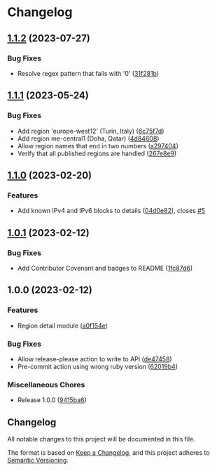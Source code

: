 # Changelog

## [1.1.2](https://github.com/memes/terraform-google-region-detail/compare/v1.1.1...v1.1.2) (2023-07-27)


### Bug Fixes

* Resolve regex pattern that fails with '0' ([31f281b](https://github.com/memes/terraform-google-region-detail/commit/31f281b15c32066f715232b7c895bf865b74d827))

## [1.1.1](https://github.com/memes/terraform-google-region-detail/compare/v1.1.0...v1.1.1) (2023-05-24)


### Bug Fixes

* Add region 'europe-west12' (Turin, Italy) ([6c75f7d](https://github.com/memes/terraform-google-region-detail/commit/6c75f7df9f4cbe17ad88100b4ab5ae2581bb3229))
* Add region me-central1 (Doha, Qatar) ([4d84608](https://github.com/memes/terraform-google-region-detail/commit/4d846084abbbae0de2ac89e33c4cf4eb59e07767))
* Allow region names that end in two numbers ([a297404](https://github.com/memes/terraform-google-region-detail/commit/a29740496046e55615ece4ad53dcced08194bc19))
* Verify that all published regions are handled ([267e8e9](https://github.com/memes/terraform-google-region-detail/commit/267e8e9b867c44070874a44a6e19d0e907382da4))

## [1.1.0](https://github.com/memes/terraform-google-region-detail/compare/v1.0.1...v1.1.0) (2023-02-20)


### Features

* Add known IPv4 and IPv6 blocks to details ([04d0e82](https://github.com/memes/terraform-google-region-detail/commit/04d0e823cd63c73785ea9819beeec60c1238cbf6)), closes [#5](https://github.com/memes/terraform-google-region-detail/issues/5)

## [1.0.1](https://github.com/memes/terraform-google-region-detail/compare/v1.0.0...v1.0.1) (2023-02-12)


### Bug Fixes

* Add Contributor Covenant and badges to README ([1fc87d6](https://github.com/memes/terraform-google-region-detail/commit/1fc87d69aaea6edd03768d468eacb0eaf81ac8f4))

## 1.0.0 (2023-02-12)


### Features

* Region detail module ([a0f154e](https://github.com/memes/terraform-google-region-detail/commit/a0f154e6b9a96f75b401057777eb4caf2752cdd7))


### Bug Fixes

* Allow release-please action to write to API ([de47458](https://github.com/memes/terraform-google-region-detail/commit/de474582246361edd1aa1a7a6aa4779c73e806ac))
* Pre-commit action using wrong ruby version ([62019b4](https://github.com/memes/terraform-google-region-detail/commit/62019b44455723dc76ca5c87361f028e4ab9249e))


### Miscellaneous Chores

* Release 1.0.0 ([9415ba6](https://github.com/memes/terraform-google-region-detail/commit/9415ba6e8255907006ba581732910dc2c07dd322))

## Changelog

<!-- markdownlint-disable MD024 -->

All notable changes to this project will be documented in this file.

The format is based on [Keep a Changelog](https://keepachangelog.com/en/1.0.0/),
and this project adheres to [Semantic Versioning](https://semver.org/spec/v2.0.0.html).
